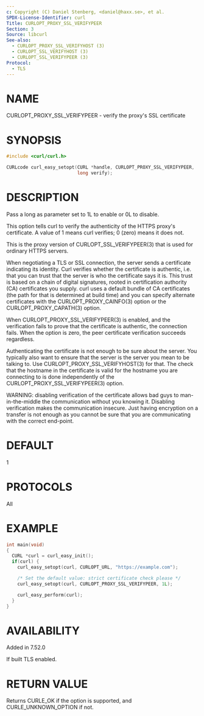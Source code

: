 ```yaml
---
c: Copyright (C) Daniel Stenberg, <daniel@haxx.se>, et al.
SPDX-License-Identifier: curl
Title: CURLOPT_PROXY_SSL_VERIFYPEER
Section: 3
Source: libcurl
See-also:
  - CURLOPT_PROXY_SSL_VERIFYHOST (3)
  - CURLOPT_SSL_VERIFYHOST (3)
  - CURLOPT_SSL_VERIFYPEER (3)
Protocol:
  - TLS
---
```


# NAME

CURLOPT_PROXY_SSL_VERIFYPEER - verify the proxy's SSL certificate

# SYNOPSIS

~~~c
#include <curl/curl.h>

CURLcode curl_easy_setopt(CURL *handle, CURLOPT_PROXY_SSL_VERIFYPEER,
                          long verify);
~~~

# DESCRIPTION

Pass a long as parameter set to 1L to enable or 0L to disable.

This option tells curl to verify the authenticity of the HTTPS proxy's
certificate. A value of 1 means curl verifies; 0 (zero) means it does not.

This is the proxy version of CURLOPT_SSL_VERIFYPEER(3) that is used for
ordinary HTTPS servers.

When negotiating a TLS or SSL connection, the server sends a certificate
indicating its identity. Curl verifies whether the certificate is authentic,
i.e. that you can trust that the server is who the certificate says it is.
This trust is based on a chain of digital signatures, rooted in certification
authority (CA) certificates you supply. curl uses a default bundle of CA
certificates (the path for that is determined at build time) and you can
specify alternate certificates with the CURLOPT_PROXY_CAINFO(3) option or
the CURLOPT_PROXY_CAPATH(3) option.

When CURLOPT_PROXY_SSL_VERIFYPEER(3) is enabled, and the verification
fails to prove that the certificate is authentic, the connection fails. When
the option is zero, the peer certificate verification succeeds regardless.

Authenticating the certificate is not enough to be sure about the server. You
typically also want to ensure that the server is the server you mean to be
talking to. Use CURLOPT_PROXY_SSL_VERIFYHOST(3) for that. The check that the
hostname in the certificate is valid for the hostname you are connecting to is
done independently of the CURLOPT_PROXY_SSL_VERIFYPEER(3) option.

WARNING: disabling verification of the certificate allows bad guys to
man-in-the-middle the communication without you knowing it. Disabling
verification makes the communication insecure. Just having encryption on a
transfer is not enough as you cannot be sure that you are communicating with
the correct end-point.

# DEFAULT

1

# PROTOCOLS

All

# EXAMPLE

~~~c
int main(void)
{
  CURL *curl = curl_easy_init();
  if(curl) {
    curl_easy_setopt(curl, CURLOPT_URL, "https://example.com");

    /* Set the default value: strict certificate check please */
    curl_easy_setopt(curl, CURLOPT_PROXY_SSL_VERIFYPEER, 1L);

    curl_easy_perform(curl);
  }
}
~~~

# AVAILABILITY

Added in 7.52.0

If built TLS enabled.

# RETURN VALUE

Returns CURLE_OK if the option is supported, and CURLE_UNKNOWN_OPTION if not.
